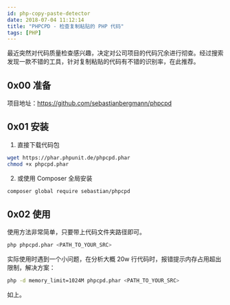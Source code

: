 ```yaml
---
id: php-copy-paste-detector
date: 2018-07-04 11:12:14
title: "PHPCPD - 检查复制粘贴的 PHP 代码"
tags: [PHP]
---
```


最近突然对代码质量检查感兴趣，决定对公司项目的代码冗余进行彻查。经过搜索发现一款不错的工具，针对复制粘贴的代码有不错的识别率，在此推荐。

## 0x00 准备

项目地址：<https://github.com/sebastianbergmann/phpcpd>

## 0x01 安装

1. 直接下载代码包

```bash
wget https://phar.phpunit.de/phpcpd.phar
chmod +x phpcpd.phar
```

2. 或使用 Composer 全局安装

```bash
composer global require sebastian/phpcpd
```

## 0x02 使用

使用方法非常简单，只要带上代码文件夹路径即可。

```bash
php phpcpd.phar <PATH_TO_YOUR_SRC>
```

实际使用时遇到一个小问题，在分析大概 20w 行代码时，报错提示内存占用超出限制，解决方案：

```bash
php -d memory_limit=1024M phpcpd.phar <PATH_TO_YOUR_SRC>
```

如上。
